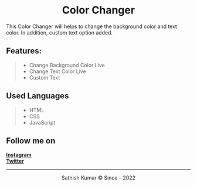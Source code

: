 <h1 align="center">Color Changer</h1>

This Color Changer will helps to change the background color and text color. In addition, custom text option added.

## Features:

> - Change Background Color Live
> - Change Text Color Live
> - Custom Text

## Used Languages

> - HTML
> - CSS
> - JavaScript

## Follow me on

[**Instagram**](https://instagram.com/sathishkumar.dev, "My Instagram ID")\
[**Twitter**](https://twitter.com/sathishkumar_io, "My Twitter ID")

<hr>

<p align=center>Sathish Kumar © Since - 2022</p>